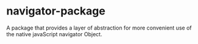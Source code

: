 # navigator-package
A package that provides a layer of abstraction for more convenient use of the native javaScript navigator Object.
